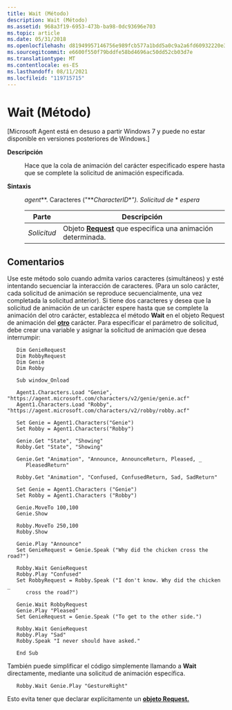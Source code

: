 ```yaml
---
title: Wait (Método)
description: Wait (Método)
ms.assetid: 968a3f19-6953-473b-ba98-0dc93696e703
ms.topic: article
ms.date: 05/31/2018
ms.openlocfilehash: d81949957146756e989fcb577a1bdd5a0c9a2a6fd60932220e39950327ba3061
ms.sourcegitcommit: e6600f550f79bddfe58bd4696ac50dd52cb03d7e
ms.translationtype: MT
ms.contentlocale: es-ES
ms.lasthandoff: 08/11/2021
ms.locfileid: "119715715"
---
```

# <a name="wait-method"></a>Wait (Método)

\[Microsoft Agent está en desuso a partir Windows 7 y puede no estar disponible en versiones posteriores de Windows.\]

<dl> <dt>

<span id="Description"></span><span id="description"></span><span id="DESCRIPTION"></span>**Descripción**
</dt> <dd>

Hace que la cola de animación del carácter especificado espere hasta que se complete la solicitud de animación especificada.

</dd> <dt>

<span id="Syntax"></span><span id="syntax"></span><span id="SYNTAX"></span>**Sintaxis**
</dt> <dd>

*agent***. Caracteres ("**_CharacterID_*_"). Solicitud de_ * _espera_



| Parte      | Descripción                                                                     |
|-----------|---------------------------------------------------------------------------------|
| *Solicitud* | Objeto [**Request**](/windows/desktop/lwef/the-request-object) que especifica una animación determinada. |



 

</dd> </dl>

## <a name="remarks"></a>Comentarios

Use este método solo cuando admita varios caracteres (simultáneos) y esté intentando secuenciar la interacción de caracteres. (Para un solo carácter, cada solicitud de animación se reproduce secuencialmente, una vez completada la solicitud anterior). Si tiene dos caracteres y desea que la solicitud de animación de un carácter espere hasta que se complete la animación del otro carácter, establezca el método **Wait** en el objeto Request de animación del [**otro**](/windows/desktop/lwef/the-request-object) carácter. Para especificar el parámetro de solicitud, debe crear una variable y asignar la solicitud de animación que desea interrumpir:


```
   Dim GenieRequest 
   Dim RobbyRequest 
   Dim Genie 
   Dim Robby 

   Sub window_Onload

   Agent1.Characters.Load "Genie", "https://agent.microsoft.com/characters/v2/genie/genie.acf"
   Agent1.Characters.Load "Robby", "https://agent.microsoft.com/characters/v2/robby/robby.acf"

   Set Genie = Agent1.Characters("Genie")
   Set Robby = Agent1.Characters("Robby")

   Genie.Get "State", "Showing"
   Robby.Get "State", "Showing"

   Genie.Get "Animation", "Announce, AnnounceReturn, Pleased, _ 
      PleasedReturn"
   
   Robby.Get "Animation", "Confused, ConfusedReturn, Sad, SadReturn"

   Set Genie = Agent1.Characters ("Genie")
   Set Robby = Agent1.Characters ("Robby")

   Genie.MoveTo 100,100
   Genie.Show

   Robby.MoveTo 250,100
   Robby.Show

   Genie.Play "Announce"
   Set GenieRequest = Genie.Speak ("Why did the chicken cross the road?")
   
   Robby.Wait GenieRequest
   Robby.Play "Confused"
   Set RobbyRequest = Robby.Speak ("I don't know. Why did the chicken _
      cross the road?")
   
   Genie.Wait RobbyRequest
   Genie.Play "Pleased"
   Set GenieRequest = Genie.Speak ("To get to the other side.")
   
   Robby.Wait GenieRequest
   Robby.Play "Sad"
   Robby.Speak "I never should have asked."

   End Sub
```



También puede simplificar el código simplemente llamando a **Wait** directamente, mediante una solicitud de animación específica.


```
   Robby.Wait Genie.Play "GestureRight"
```



Esto evita tener que declarar explícitamente un [**objeto Request.**](/windows/desktop/lwef/the-request-object)

 

 